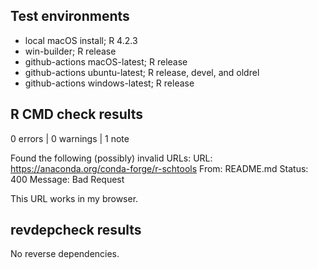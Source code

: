 ## Test environments

- local macOS install; R 4.2.3
- win-builder; R release
- github-actions macOS-latest; R release
- github-actions ubuntu-latest; R release, devel, and oldrel
- github-actions windows-latest; R release

## R CMD check results

0 errors | 0 warnings | 1 note

Found the following (possibly) invalid URLs:
  URL: https://anaconda.org/conda-forge/r-schtools
    From: README.md
    Status: 400
    Message: Bad Request

This URL works in my browser.

## revdepcheck results

No reverse dependencies.
